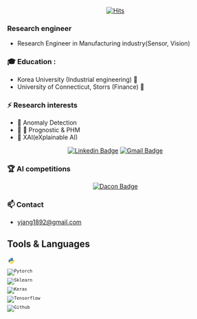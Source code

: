 <div align=center>
   
  [![Hits](https://hits.seeyoufarm.com/api/count/incr/badge.svg?url=https://github.com/Fintecuriosity11)](https://hits.seeyoufarm.com)

</div>

  ### Research engineer
  - Research Engineer in Manufacturing industry(Sensor, Vision)
  

  ### 🎓 Education : 
   - Korea University (Industrial engineering) 🐯
   - University of Connecticut, Storrs  (Finance) 🐺

  ### ⚡ Research interests
  - :microscope:  Anomaly Detection
  - :nut_and_bolt: :wrench: Prognostic & PHM
  - :speech_balloon:  XAI(eXplainable AI)
  
   
<div align=center>
   
   [![Linkedin Badge](https://img.shields.io/badge/-LinkedIn-blue?style=flat-square&logo=Linkedin&logoColor=white&link=https://www.linkedin.com/in/youngjun-jang-b6613a116/)](https://www.linkedin.com/in/youngjun-jang-b6613a116/) 
[![Gmail Badge](https://img.shields.io/badge/Gmail-d14836?style=flat-square&logo=Gmail&logoColor=white&link=mailto:affjljoo3581@gmail.com)](mailto:yjang1892@gmail.com)
</div>



### 🏆 AI competitions
<!-- - [MAIC] *SNUH Voice AI CHallenge ver.1* - **2nd placed (2/43)** [[overview](https://maic.or.kr/competitions/10/infomation)]

- [Dacon]  *AI 기반 회의 녹취록 요약 경진대회* - top 3% **(13/430)** [[overview](https://dacon.io/competitions/official/235813/overview/description)]
 -->



<div align=center>

   [![Dacon Badge](https://img.shields.io/badge/-Dacon-blue?style=flat-square&logo=dacon&logoColor=white&link=https://dacon.io/myprofile/402027/home)](https://dacon.io/myprofile/402027/home)

</div>

### 📫 Contact
- <yjang1892@gmail.com>

## Tools & Languages
<code><img title="Python" height="20" src="https://raw.githubusercontent.com/github/explore/80688e429a7d4ef2fca1e82350fe8e3517d3494d/topics/python/python.png">
<code><img title="Pytorch" height="20" src="https://user-images.githubusercontent.com/41610472/166423517-70eeb6b7-522d-42cb-8588-0df9f9277e18.png"></code>
<code><img title="Sklearn" height="20" src="https://user-images.githubusercontent.com/41610472/166423579-d4a2d7db-63f5-444e-8a69-92992f1b0aa2.png"></code>
<code><img title="Keras" height="20" src="https://user-images.githubusercontent.com/41610472/166423739-5f3c7a8c-e99e-42cc-94b4-4e9e3d3e7657.png"></code>
<code><img title="Tensorflow" height="20" src="https://user-images.githubusercontent.com/41610472/166423785-7cf78608-ba49-4b36-9167-7726da0ba86c.png"></code>
<code><img title="Github" height="20" src="https://user-images.githubusercontent.com/41610472/166423952-0ffecc44-a432-48b2-adb6-32ce14999153.png"></code>
